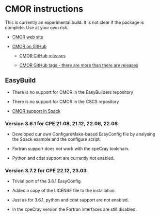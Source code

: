 # CMOR instructions

This is currently an experimental build. It is not clear if the package is
complete. Use at your own risk.

  * [CMOR web site](https://cmor.llnl.gov/)
  
  * [CMOR on GitHub](https://github.com/pcmdi/cmor)
  
      * [CMOR GitHub releases](https://github.com/PCMDI/cmor/releases)
      
      * [CMOR GitHub tags - there are more than there are releases](https://github.com/PCMDI/cmor/tags)


## EasyBuild

  * There is no support for CMOR in the EasyBuilders repository

  * There is no support for CMOR in the CSCS repository

  * [CMOR support in Spack](https://github.com/spack/spack/tree/develop/var/spack/repos/builtin/packages/cmor)


### Version 3.6.1 for CPE 21.08, 21.12, 22.06, 22.08

  * Developed our own ConfigureMake-based EasyConfig file by analysing the
    Spack example and the configure script.

  * Fortran support does not work with the cpeCray toolchain.
  
  * Python and cdat support are currently not enabled.


### Version 3.7.2 for CPE 22.12, 23.03

  * Trivial port of the 3.6.1 EasyConfig.

  * Added a copy of the LICENSE file to the installation.

  * Just as for 3.6.1, python and cdat support are not enabled.

  * In the cpeCray version the Fortran interfaces are still disabled.
